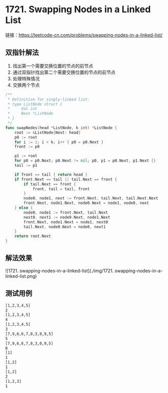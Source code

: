 # 1721. Swapping Nodes in a Linked List

链接：https://leetcode-cn.com/problems/swapping-nodes-in-a-linked-list/

## 双指针解法

1. 找出第一个需要交换位置的节点的前节点
2. 通过双指针找出第二个需要交换位置的节点的前节点
3. 处理特殊情况
4. 交换两个节点

```go
/**
 * Definition for singly-linked list.
 * type ListNode struct {
 *     Val int
 *     Next *ListNode
 * }
 */
func swapNodes(head *ListNode, k int) *ListNode {
    root := &ListNode{Next: head}
    p0 := root
    for i := 1; i < k; i++ { p0 = p0.Next }
    front := p0

    p1 := root
    for p0 = p0.Next; p0.Next != nil; p0, p1 = p0.Next, p1.Next {}
    tail := p1

    if front == tail { return head }
    if front.Next == tail || tail.Next == front {
        if tail.Next == front {
            front, tail = tail, front
        }
        node0, node1, next := front.Next, tail.Next, tail.Next.Next
        front.Next, node1.Next, node0.Next = node1, node0, next
    } else {
        node0, node1 := front.Next, tail.Next
        next0, next1 := node0.Next, node1.Next
        front.Next, node1.Next = node1, next0
        tail.Next, node0.Next = node0, next1
    }
    return root.Next
}
```

## 解法效果

![1721. swapping-nodes-in-a-linked-list](./img/1721. swapping-nodes-in-a-linked-list.png)

## 测试用例

```txt
[1,2,3,4,5]
2
[1,2,3,4,5]
4
[1,2,3,4,5]
3
[7,9,6,6,7,8,3,0,9,5]
5
[7,9,6,6,7,8,3,0,9,5]
8
[1]
1
[1,2]
1
[1,2]
2
[1,2,3]
1
```

